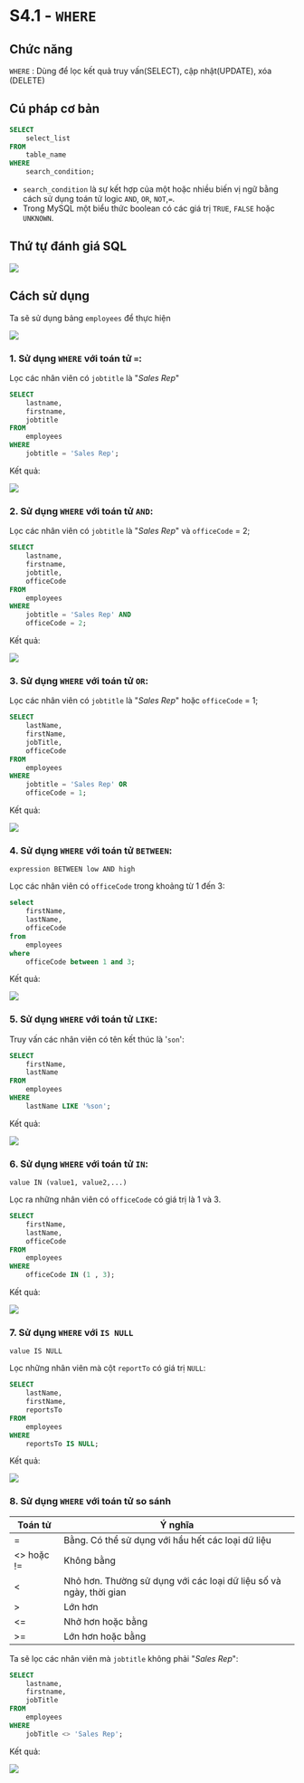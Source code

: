 # S4.1 - `WHERE`

## Chức năng
`WHERE` : Dùng để lọc kết quả truy vấn(SELECT), cập nhật(UPDATE), xóa (DELETE)

## Cú pháp cơ bản
```sql
SELECT 
    select_list
FROM
    table_name
WHERE
    search_condition;
```

- `search_condition` là sự kết hợp của một hoặc nhiều biến vị ngữ bằng cách sử dụng toán tử logic `AND`, `OR`, `NOT`,`=`.
- Trong MySQL một biểu thức boolean có các giá trị `TRUE`, `FALSE` hoặc `UNKNOWN`.

## Thứ tự đánh giá SQL
<img src = "https://i.imgur.com/7bSN5JH.png">

## Cách sử dụng
Ta sẽ sử dụng bảng `employees` để thực hiện

<img src = "https://i.imgur.com/KWTyRMo.png">

### 1. Sử dụng `WHERE` với toán tử `=`:

Lọc các nhân viên có `jobtitle` là "*Sales Rep*"
```sql
SELECT 
    lastname, 
    firstname, 
    jobtitle
FROM
    employees
WHERE
    jobtitle = 'Sales Rep';
```

Kết quả:

<img src = "https://i.imgur.com/4sNW9JU.png">

### 2. Sử dụng `WHERE` với toán tử `AND`:

Lọc các nhân viên có `jobtitle` là "*Sales Rep*" và `officeCode` = 2;
```sql
SELECT 
    lastname, 
    firstname, 
    jobtitle,
    officeCode
FROM
    employees
WHERE
    jobtitle = 'Sales Rep' AND 
    officeCode = 2;
```
Kết quả:

<img src = "https://i.imgur.com/mlrPOXn.png">

### 3.  Sử dụng `WHERE` với toán tử `OR`:

Lọc các nhân viên có `jobtitle` là "*Sales Rep*" hoặc `officeCode` = 1;

```sql
SELECT 
    lastName, 
    firstName, 
    jobTitle, 
    officeCode
FROM
    employees
WHERE
    jobtitle = 'Sales Rep' OR 
    officeCode = 1;
```
Kết quả:

<img src = "https://i.imgur.com/HLZTo9K.png">

### 4. Sử dụng `WHERE` với toán tử `BETWEEN`:

`expression BETWEEN low AND high`

Lọc các nhân viên có `officeCode` trong khoảng từ 1 đến 3:
```sql
select 
	firstName,
	lastName,
	officeCode
from
	employees
where
	officeCode between 1 and 3;
```
Kết quả:

<img src = "https://i.imgur.com/2qaVtsx.png">

### 5. Sử dụng `WHERE` với toán tử `LIKE`:

Truy vấn các nhân viên có tên kết thúc là '`son`':
```sql
SELECT 
    firstName, 
    lastName
FROM
    employees
WHERE
    lastName LIKE '%son';
```

Kết quả:

<img src = "https://i.imgur.com/b9PsZWA.png">

### 6. Sử dụng `WHERE` với toán tử `IN`:

`value IN (value1, value2,...)`

Lọc ra những nhân viên có `officeCode` có giá trị là 1 và 3.
```sql
SELECT 
    firstName, 
    lastName, 
    officeCode
FROM
    employees
WHERE
    officeCode IN (1 , 3);
```
Kết quả:

<img src = "https://i.imgur.com/DU0YwSD.png">

### 7. Sử dụng `WHERE` với `IS NULL`

`value IS NULL`

Lọc những nhân viên mà cột `reportTo` có giá trị `NULL`:
```sql
SELECT 
	lastName,
    firstName,
    reportsTo
FROM 
	employees
WHERE
	reportsTo IS NULL;
```
Kết quả:

<img src = "https://i.imgur.com/x58yLaq.png">

### 8. Sử dụng `WHERE` với toán tử so sánh

|Toán tử|Ý nghĩa|
|-|-|
|=|Bằng. Có thể sử dụng với hầu hết các loại dữ liệu|
|<> hoặc !=|Không bằng|
|<|Nhỏ hơn. Thường sử dụng với các loại dữ liệu số và ngày, thời gian|
|>|Lớn hơn |
|<=|Nhở hơn hoặc bằng|
|>=|Lớn hơn hoặc bằng|

Ta sẽ lọc các nhân viên mà `jobtitle` không phải "*Sales Rep*":
```sql
SELECT
    lastname,
    firstname,
    jobTitle
FROM
    employees
WHERE
    jobTitle <> 'Sales Rep';
```
Kết quả:

<img src = "https://i.imgur.com/HqgEH4i.png">


